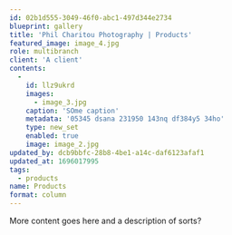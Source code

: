 ```yaml
---
id: 02b1d555-3049-46f0-abc1-497d344e2734
blueprint: gallery
title: 'Phil Charitou Photography | Products'
featured_image: image_4.jpg
role: multibranch
client: 'A client'
contents:
  -
    id: llz9ukrd
    images:
      - image_3.jpg
    caption: 'SOme caption'
    metadata: '05345 dsana 231950 143nq df384y5 34ho'
    type: new_set
    enabled: true
    image: image_2.jpg
updated_by: dcb9bbfc-28b8-4be1-a14c-daf6123afaf1
updated_at: 1696017995
tags:
  - products
name: Products
format: column
---
```

More content goes here and a description of sorts?